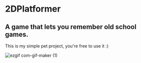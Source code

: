 # 2DPlatformer

## A game that lets you remember old school games.

This is my simple pet project, you're free to use it :)

![ezgif com-gif-maker (1)](https://user-images.githubusercontent.com/68968657/184536806-5204fea4-5c0c-4471-b215-ba940dcf581c.gif)
